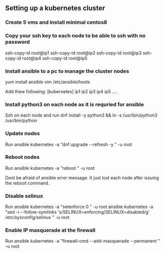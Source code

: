 ## Setting up a kubernetes cluster

### Create 5 vms and install minimal centos8

### Copy your ssh key to each node to be able to ssh with no password
  ssh-copy-id root@ip1
  ssh-copy-id root@ip2
  ssh-copy-id root@ip3
  ssh-copy-id root@ip4
  ssh-copy-id root@ip5

### Install ansible to a pc to manage the cluster nodes
  yum install ansible
  vim /etc/ansible/hosts
  
  Add thew following:
    [kubernetes]
    ip1
    ip2
    ip3
    ip4
    ip5
    ....
        
### Install python3 on each node as it is requried for ansible

Ssh on each node and run
  dnf install -y python3 && ln -s /usr/bin/python3 /usr/bin/python
  
### Update nodes

Run
  ansible kubernetes -a "dnf upgrade --refresh -y " -u root
  
### Reboot nodes

Run
  ansible kubernetes -a "reboot " -u root
  
Dont be afraid of ansible error message. It just lost each node after issuing the reboot command.

### Disable selinux

Run 
  ansible kubernetes -a "setenforce 0 " -u root
  ansible kubernetes -a "sed -i --follow-symlinks 's/SELINUX=enforcing/SELINUX=disabled/g' /etc/sysconfig/selinux " -u root
  
### Enable IP masquerade at the firewall

Run 
  ansible kubernetes -a "firewall-cmd --add-masquerade --permanent " -u root


